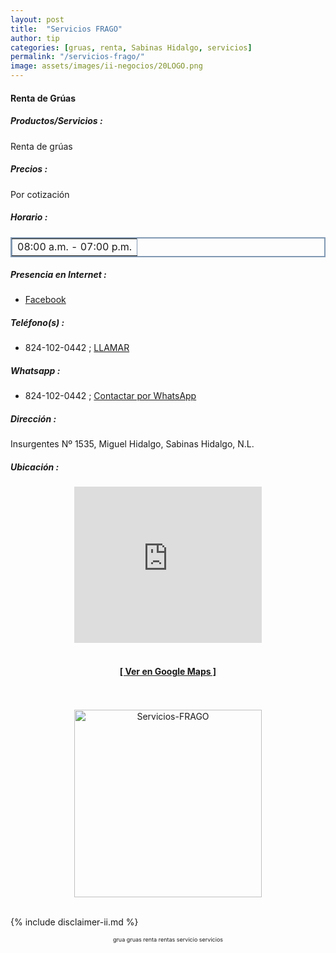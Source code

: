 ```yaml
--- 
layout: post
title:  "Servicios FRAGO"
author: tip
categories: [gruas, renta, Sabinas Hidalgo, servicios]
permalink: "/servicios-frago/"
image: assets/images/ii-negocios/20LOGO.png
---
```

#### Renta de Grúas

##### Productos/Servicios :

Renta de grúas

##### Precios :

Por cotización

##### Horario :

<table border="2" bordercolor="#8299b3" cellpadding="4" cellspacing="5">
<colgroup>
    <col width="100%" />
</colgroup>
    <tbody>
        <tr>
            <td>08:00 a.m. - 07:00 p.m.</td>
        </tr>
    </tbody>
</table>

##### Presencia en Internet :

- [Facebook][FB]

##### Teléfono(s) :

- 824-102-0442 ; [LLAMAR][Tel1]

##### Whatsapp :

- 824-102-0442 ; [Contactar por WhatsApp][WA1]

[FB]: https://www.facebook.com/francisco.alanis.180072/

[Tel1]: tel:+528241020442

[WA1]: https://wa.me/528241020442?text=Hola,%20saludos%20desde%20PiiDO.

##### Dirección :

Insurgentes Nº 1535, Miguel Hidalgo, Sabinas Hidalgo, N.L.

##### Ubicación :

<!--..... MAPAS .....-->
<center>
<iframe allowfullscreen="" aria-hidden="false" frameborder="0" height="250" src="https://www.google.com/maps/embed?pb=!1m18!1m12!1m3!1d3569.899647129374!2d-100.16893984910621!3d26.52335178321487!2m3!1f0!2f0!3f0!3m2!1i1024!2i768!4f13.1!3m3!1m2!1s0x8662395445607c7b%3A0x8300fbf44ef57cd6!2sInsurgentes%201535%2C%20Miguel%20Hidalgo%2C%2065244%20Sabinas%20Hidalgo%2C%20N.L.!5e0!3m2!1sen!2smx!4v1599976830504!5m2!1sen!2smx" style="border: 0;" tabindex="0" width="300"></iframe><!--//CAMBIAR : width="300" height="250" acá arriba ^^-->
<br/>
<br/>
<a href="https://goo.gl/maps/BTdwTbjir78R6iw28" target="_blank"><h4>[ Ver en Google Maps ]</h4></a><!--//CAMBIAR únicamente URL aquí-->
<br/>
<br/>
</center>
<!--..... /MAPAS .....-->

<!-- ===== 2da IMAGEN ===== -->
<center>
    <img src="{{ site.baseurl }}/assets/images/ii-negocios/20servicio.png" alt="Servicios-FRAGO" style="height: 300px;"/>
</center>

<br />

<!-- Disclaimer & palabras clave
================================================== -->
{% include disclaimer-ii.md %}
<center>
	<span style="font-size: xx-small;">
		<!--Palabras Clave-->grua gruas renta rentas servicio servicios 
	</span>
</center>



<!-- END
================================================== -->